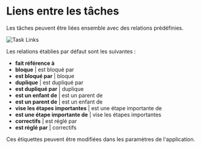 Liens entre les tâches
==========

Les tâches peuvent être liées ensemble avec des relations prédéfinies.

![Task Links](http://kanboard.net/screenshots/documentation/task-links.png)

Les relations établies par défaut sont les suivantes :

- **fait référence à**
- **bloque** | est bloqué par
- **est bloqué par** | bloque
- **duplique** | est dupliqué par
- **est dupliqué par** | duplique
- **est un enfant de** | est un parent de
- **est un parent de** | est un enfant de
- **vise les étapes importantes** | est une étape importante de
- **est une étape importante de** | vise les étapes importantes
- **correctifs** | est réglé par
- **est réglé par** | correctifs

Ces étiquettes peuvent être modifiées dans les paramètres de l'application.
